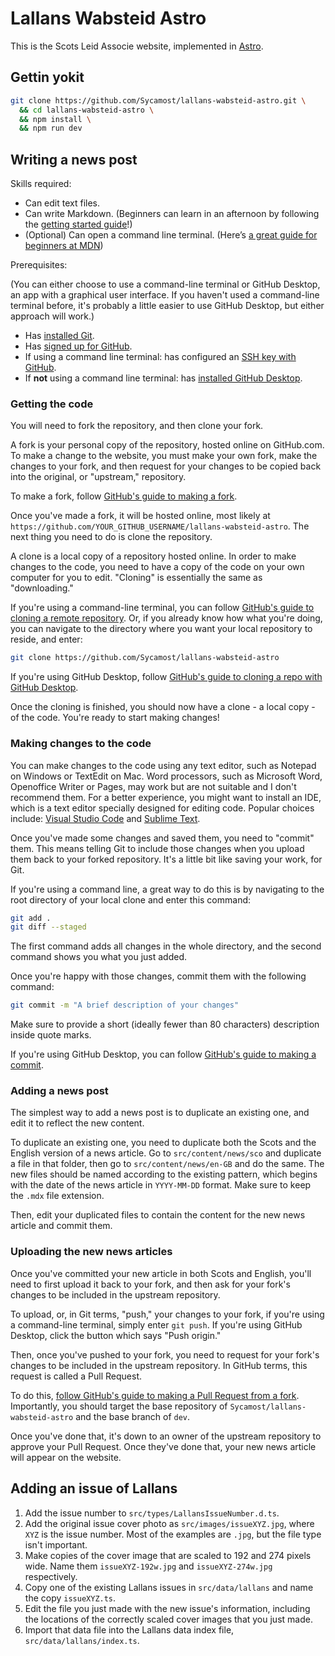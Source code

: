 # Lallans Wabsteid Astro

This is the Scots Leid Associe website, implemented in [Astro](https://astro.build/).

## Gettin yokit

```bash
git clone https://github.com/Sycamost/lallans-wabsteid-astro.git \
  && cd lallans-wabsteid-astro \
  && npm install \
  && npm run dev
```

## Writing a news post

Skills required:

* Can edit text files.
* Can write Markdown. (Beginners can learn in an afternoon by following the
  [getting started guide](https://www.markdownguide.org/getting-started/)!)
* (Optional) Can open a command line terminal. (Here’s
  [a great guide for beginners at MDN](https://developer.mozilla.org/en-US/docs/Learn/Tools_and_testing/Understanding_client-side_tools/Command_line))

Prerequisites:

(You can either choose to use a command-line terminal or GitHub Desktop, an app
with a graphical user interface. If you haven't used a command-line terminal
before, it's probably a little easier to use GitHub Desktop, but either approach
will work.)

* Has [installed Git](https://git-scm.com/book/en/v2/Getting-Started-Installing-Git).
* Has [signed up for GitHub](https://docs.github.com/en/get-started/signing-up-for-github/signing-up-for-a-new-github-account).
* If using a command line terminal: has configured an
  [SSH key with GitHub](https://docs.github.com/en/authentication/connecting-to-github-with-ssh/adding-a-new-ssh-key-to-your-github-account).
* If **not** using a command line terminal: has [installed GitHub Desktop](https://desktop.github.com/).

### Getting the code

You will need to fork the repository, and then clone your fork.

A fork is your personal copy of the repository, hosted online on GitHub.com. To
make a change to the website, you must make your own fork, make the changes to
your fork, and then request for your changes to be copied back into the original,
or "upstream," repository.

To make a fork, follow
[GitHub's guide to making a fork](https://docs.github.com/en/get-started/quickstart/fork-a-repo).

Once you've made a fork, it will be hosted online, most likely at
`https://github.com/YOUR_GITHUB_USERNAME/lallans-wabsteid-astro`. The next thing
you need to do is clone the repository.

A clone is a local copy of a repository hosted online. In order to make changes
to the code, you need to have a copy of the code on your own computer for you to
edit. "Cloning" is essentially the same as "downloading."

If you're using a command-line terminal, you can follow
[GitHub's guide to cloning a remote repository](https://docs.github.com/en/repositories/creating-and-managing-repositories/cloning-a-repository).
Or, if you already know how what you're doing, you can navigate to the directory
where you want your local repository to reside, and enter:

```bash
git clone https://github.com/Sycamost/lallans-wabsteid-astro
```

If you're using GitHub Desktop, follow
[GitHub's guide to cloning a repo with GitHub Desktop](https://docs.github.com/en/desktop/adding-and-cloning-repositories/cloning-a-repository-from-github-to-github-desktop).

Once the cloning is finished, you should now have a clone - a local copy - of
the code. You're ready to start making changes!

### Making changes to the code

You can make changes to the code using any text editor, such as Notepad on Windows
or TextEdit on Mac. Word processors, such as Microsoft Word, Openoffice Writer or
Pages, may work but are not suitable and I don't recommend them. For a better
experience, you might want to install an IDE, which is a text editor specially
designed for editing code. Popular choices include:
[Visual Studio Code](https://code.visualstudio.com/download) and
[Sublime Text](https://www.sublimetext.com/download).

Once you've made some changes and saved them, you need to "commit" them.
This means telling Git to include those changes when you upload them back
to your forked repository. It's a little bit like saving your work, for Git.

If you're using a command line, a great way to do this is by navigating to the
root directory of your local clone and enter this command:

```bash
git add .
git diff --staged
```

The first command adds all changes in the whole directory, and the second command
shows you what you just added.

Once you're happy with those changes, commit them with the following command:

```bash
git commit -m "A brief description of your changes"
```

Make sure to provide a short (ideally fewer than 80 characters) description inside
quote marks.

If you're using GitHub Desktop, you can follow
[GitHub's guide to making a commit](https://docs.github.com/en/desktop/making-changes-in-a-branch/committing-and-reviewing-changes-to-your-project-in-github-desktop).

### Adding a news post

The simplest way to add a news post is to duplicate an existing one, and
edit it to reflect the new content.

To duplicate an existing one, you need to duplicate both the Scots and the English
version of a news article. Go to `src/content/news/sco` and duplicate a file in
that folder, then go to `src/content/news/en-GB` and do the same. The new files
should be named according to the existing pattern, which begins with the date of
the news article in `YYYY-MM-DD` format. Make sure to keep the `.mdx` file extension.

Then, edit your duplicated files to contain the content for the new news article
and commit them.

### Uploading the new news articles

Once you've committed your new article in both Scots and English, you'll need
to first upload it back to your fork, and then ask for your fork's changes to
be included in the upstream repository.

To upload, or, in Git terms, "push," your changes to your fork, if you're using
a command-line terminal, simply enter `git push`. If you're using GitHub Desktop,
click the button which says "Push origin."

Then, once you've pushed to your fork, you need to request for your fork's changes
to be included in the upstream repository. In GitHub terms, this request is called
a Pull Request.

To do this, [follow GitHub's guide to making a Pull Request from a fork](https://docs.github.com/en/pull-requests/collaborating-with-pull-requests/proposing-changes-to-your-work-with-pull-requests/creating-a-pull-request-from-a-fork).
Importantly, you should target the base repository of `Sycamost/lallans-wabsteid-astro`
and the base branch of `dev`.

Once you've done that, it's down to an owner of the upstream repository to approve
your Pull Request. Once they've done that, your new news article will appear on
the website.

## Adding an issue of Lallans

1. Add the issue number to `src/types/LallansIssueNumber.d.ts`.
2. Add the original issue cover photo as `src/images/issueXYZ.jpg`, where `XYZ`
   is the issue number. Most of the examples are `.jpg`, but the file type isn't important.
3. Make copies of the cover image that are scaled to 192 and 274 pixels wide.
   Name them `issueXYZ-192w.jpg` and `issueXYZ-274w.jpg` respectively.
4. Copy one of the existing Lallans issues in `src/data/lallans` and name the
   copy `issueXYZ.ts`.
5. Edit the file you just made with the new issue's information, including the
   locations of the correctly scaled cover images that you just made.
6. Import that data file into the Lallans data index file, `src/data/lallans/index.ts`.


